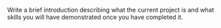 Write a brief introduction describing what the current project is and what skills you will have demonstrated once you have completed it.
